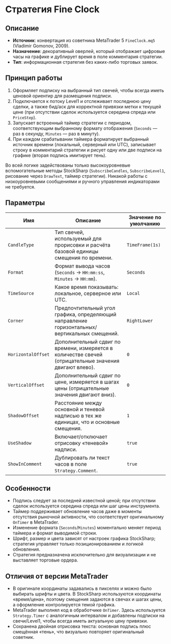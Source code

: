 # Стратегия Fine Clock

## Описание
- **Источник**: конвертация из советника MetaTrader 5 `FineClock.mq5` (Vladimir Gomonov, 2009).
- **Назначение**: декоративный оверлей, который отображает цифровые часы на графике и дублирует время в поле комментария стратегии.
- **Тип**: информационная стратегия без каких-либо торговых заявок.

## Принцип работы
1. Оформляет подписку на выбранный тип свечей, чтобы всегда иметь ценовой ориентир для размещения подписи.
2. Подключается к потоку Level1 и отслеживает последнюю цену сделки, а также бид/аск для корректной привязки метки к текущей цене (при отсутствии сделок используется середина спреда или `PriceStep`).
3. Запускает встроенный таймер стратегии с периодом, соответствующим выбранному формату отображения (`Seconds` — раз в секунду, `Minutes` — раз в минуту).
4. При каждом срабатывании таймера форматирует выбранный источник времени (локальный, серверный или UTC), записывает строку в комментарий стратегии и рисует одну или две подписи на графике (вторая подпись имитирует тень).

Во всей логике задействованы только высокоуровневые вспомогательные методы StockSharp (`SubscribeCandles`, `SubscribeLevel1`, рисование через `DrawText`, таймер стратегии). Никакой работы с низкоуровневыми сообщениями и ручного управления индикаторами не требуется.

## Параметры
| Имя | Описание | Значение по умолчанию |
|-----|----------|------------------------|
| `CandleType` | Тип свечей, используемый для прорисовки и расчёта базовой единицы смещения по времени. | `TimeFrame(1s)` |
| `Format` | Формат вывода часов (`Seconds` → `HH:mm:ss`, `Minutes` → `HH:mm`). | `Seconds` |
| `TimeSource` | Какое время показывать: локальное, серверное или UTC. | `Local` |
| `Corner` | Предпочтительный угол графика, определяющий направление горизонтальных/вертикальных смещений. | `RightLower` |
| `HorizontalOffset` | Дополнительный сдвиг по времени, измеряется в количестве свечей (отрицательные значения двигают влево). | `0` |
| `VerticalOffset` | Дополнительный сдвиг по цене, измеряется в шагах цены (отрицательные значения двигают вниз). | `0` |
| `ShadowOffset` | Расстояние между основной и теневой надписью в тех же единицах, что и основные смещения. | `1` |
| `UseShadow` | Включает/отключает отрисовку «теневой» надписи. | `true` |
| `ShowInComment` | Дублировать ли текст часов в поле `Strategy.Comment`. | `true` |

## Особенности
- Подпись следует за последней известной ценой; при отсутствии сделок используется середина спреда или шаг цены инструмента.
- Таймер поддерживает обновление часов даже в моменты отсутствия рыночной активности, что соответствует оригинальному `OnTimer` в MetaTrader.
- Изменение формата (`Seconds`/`Minutes`) моментально меняет период таймера и формат выводимой строки.
- Шрифт, размер и цвета зависят от настроек графика StockSharp; стратегия управляет только позиционированием и логикой обновления.
- Стратегия предназначена исключительно для визуализации и не выставляет торговые ордера.

## Отличия от версии MetaTrader
- В оригинале координаты задавались в пикселях и можно было выбирать шрифты и цвета. В StockSharp используются координаты «время/цена», поэтому смещения задаются в свечах и шагах цены, а оформление контролируется темой графика.
- MetaTrader выполнял код в обработчике `OnTimer`. Здесь используется `Strategy.Timer` с аналогичным интервалом и добавлены подписки на свечи/Level1, чтобы всегда иметь актуальную цену привязки.
- Сохранена двойная отрисовка текста: основная подпись плюс смещённая «тень», что визуально повторяет оригинальный советник.
